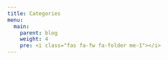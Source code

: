 ```yaml
---
title: Categories
menu:
  main:
    parent: blog
    weight: 4
    pre: <i class="fas fa-fw fa-folder me-1"></i>
---
```

